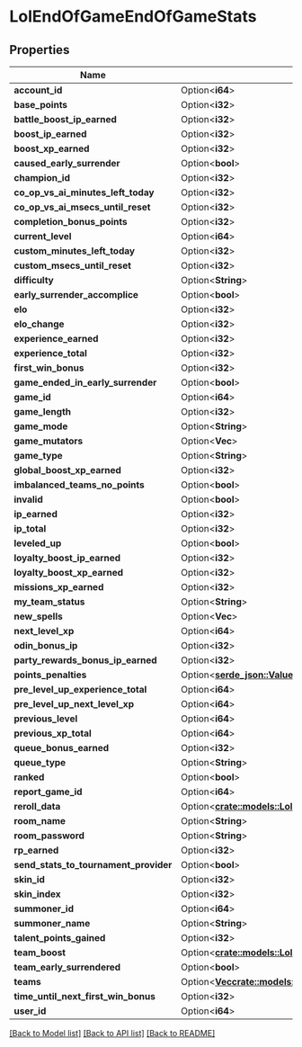 # LolEndOfGameEndOfGameStats

## Properties

Name | Type | Description | Notes
------------ | ------------- | ------------- | -------------
**account_id** | Option<**i64**> |  | [optional]
**base_points** | Option<**i32**> |  | [optional]
**battle_boost_ip_earned** | Option<**i32**> |  | [optional]
**boost_ip_earned** | Option<**i32**> |  | [optional]
**boost_xp_earned** | Option<**i32**> |  | [optional]
**caused_early_surrender** | Option<**bool**> |  | [optional]
**champion_id** | Option<**i32**> |  | [optional]
**co_op_vs_ai_minutes_left_today** | Option<**i32**> |  | [optional]
**co_op_vs_ai_msecs_until_reset** | Option<**i32**> |  | [optional]
**completion_bonus_points** | Option<**i32**> |  | [optional]
**current_level** | Option<**i64**> |  | [optional]
**custom_minutes_left_today** | Option<**i32**> |  | [optional]
**custom_msecs_until_reset** | Option<**i32**> |  | [optional]
**difficulty** | Option<**String**> |  | [optional]
**early_surrender_accomplice** | Option<**bool**> |  | [optional]
**elo** | Option<**i32**> |  | [optional]
**elo_change** | Option<**i32**> |  | [optional]
**experience_earned** | Option<**i32**> |  | [optional]
**experience_total** | Option<**i32**> |  | [optional]
**first_win_bonus** | Option<**i32**> |  | [optional]
**game_ended_in_early_surrender** | Option<**bool**> |  | [optional]
**game_id** | Option<**i64**> |  | [optional]
**game_length** | Option<**i32**> |  | [optional]
**game_mode** | Option<**String**> |  | [optional]
**game_mutators** | Option<**Vec<String>**> |  | [optional]
**game_type** | Option<**String**> |  | [optional]
**global_boost_xp_earned** | Option<**i32**> |  | [optional]
**imbalanced_teams_no_points** | Option<**bool**> |  | [optional]
**invalid** | Option<**bool**> |  | [optional]
**ip_earned** | Option<**i32**> |  | [optional]
**ip_total** | Option<**i32**> |  | [optional]
**leveled_up** | Option<**bool**> |  | [optional]
**loyalty_boost_ip_earned** | Option<**i32**> |  | [optional]
**loyalty_boost_xp_earned** | Option<**i32**> |  | [optional]
**missions_xp_earned** | Option<**i32**> |  | [optional]
**my_team_status** | Option<**String**> |  | [optional]
**new_spells** | Option<**Vec<i32>**> |  | [optional]
**next_level_xp** | Option<**i64**> |  | [optional]
**odin_bonus_ip** | Option<**i32**> |  | [optional]
**party_rewards_bonus_ip_earned** | Option<**i32**> |  | [optional]
**points_penalties** | Option<[**serde_json::Value**](.md)> |  | [optional]
**pre_level_up_experience_total** | Option<**i64**> |  | [optional]
**pre_level_up_next_level_xp** | Option<**i64**> |  | [optional]
**previous_level** | Option<**i64**> |  | [optional]
**previous_xp_total** | Option<**i64**> |  | [optional]
**queue_bonus_earned** | Option<**i32**> |  | [optional]
**queue_type** | Option<**String**> |  | [optional]
**ranked** | Option<**bool**> |  | [optional]
**report_game_id** | Option<**i64**> |  | [optional]
**reroll_data** | Option<[**crate::models::LolEndOfGameEndOfGamePoints**](LolEndOfGameEndOfGamePoints.md)> |  | [optional]
**room_name** | Option<**String**> |  | [optional]
**room_password** | Option<**String**> |  | [optional]
**rp_earned** | Option<**i32**> |  | [optional]
**send_stats_to_tournament_provider** | Option<**bool**> |  | [optional]
**skin_id** | Option<**i32**> |  | [optional]
**skin_index** | Option<**i32**> |  | [optional]
**summoner_id** | Option<**i64**> |  | [optional]
**summoner_name** | Option<**String**> |  | [optional]
**talent_points_gained** | Option<**i32**> |  | [optional]
**team_boost** | Option<[**crate::models::LolEndOfGameEndOfGameTeamBoost**](LolEndOfGameEndOfGameTeamBoost.md)> |  | [optional]
**team_early_surrendered** | Option<**bool**> |  | [optional]
**teams** | Option<[**Vec<crate::models::LolEndOfGameEndOfGameTeam>**](LolEndOfGameEndOfGameTeam.md)> |  | [optional]
**time_until_next_first_win_bonus** | Option<**i32**> |  | [optional]
**user_id** | Option<**i64**> |  | [optional]

[[Back to Model list]](../README.md#documentation-for-models) [[Back to API list]](../README.md#documentation-for-api-endpoints) [[Back to README]](../README.md)


